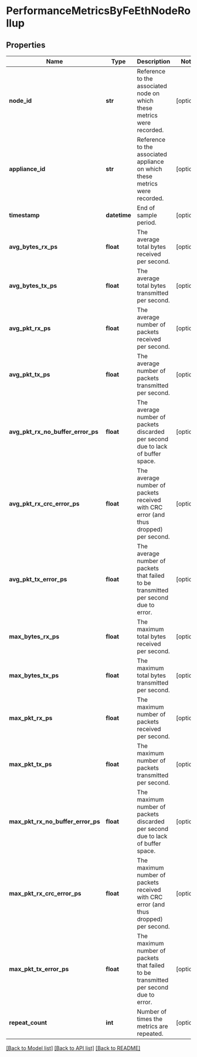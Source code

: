# PerformanceMetricsByFeEthNodeRollup

## Properties
Name | Type | Description | Notes
------------ | ------------- | ------------- | -------------
**node_id** | **str** | Reference to the associated node on which these metrics were recorded. | [optional] 
**appliance_id** | **str** | Reference to the associated appliance on which these metrics were recorded. | [optional] 
**timestamp** | **datetime** | End of sample period. | [optional] 
**avg_bytes_rx_ps** | **float** | The average total bytes received per second. | [optional] 
**avg_bytes_tx_ps** | **float** | The average total bytes transmitted per second. | [optional] 
**avg_pkt_rx_ps** | **float** | The average number of packets received per second. | [optional] 
**avg_pkt_tx_ps** | **float** | The average number of packets transmitted per second. | [optional] 
**avg_pkt_rx_no_buffer_error_ps** | **float** | The average number of packets discarded per second due to lack of buffer space. | [optional] 
**avg_pkt_rx_crc_error_ps** | **float** | The average number of packets received with CRC error (and thus dropped) per second. | [optional] 
**avg_pkt_tx_error_ps** | **float** | The average number of packets that failed to be transmitted per second due to error. | [optional] 
**max_bytes_rx_ps** | **float** | The maximum total bytes received per second. | [optional] 
**max_bytes_tx_ps** | **float** | The maximum total bytes transmitted per second. | [optional] 
**max_pkt_rx_ps** | **float** | The maximum number of packets received per second. | [optional] 
**max_pkt_tx_ps** | **float** | The maximum number of packets transmitted per second. | [optional] 
**max_pkt_rx_no_buffer_error_ps** | **float** | The maximum number of packets discarded per second due to lack of buffer space. | [optional] 
**max_pkt_rx_crc_error_ps** | **float** | The maximum number of packets received with CRC error (and thus dropped) per second. | [optional] 
**max_pkt_tx_error_ps** | **float** | The maximum number of packets that failed to be transmitted per second due to error. | [optional] 
**repeat_count** | **int** | Number of times the metrics are repeated. | [optional] 

[[Back to Model list]](../README.md#documentation-for-models) [[Back to API list]](../README.md#documentation-for-api-endpoints) [[Back to README]](../README.md)



